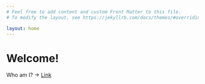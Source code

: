 ```yaml
---
# Feel free to add content and custom Front Matter to this file.
# To modify the layout, see https://jekyllrb.com/docs/themes/#overriding-theme-defaults

layout: home
---
```


# Welcome!
Who am I? -> [Link](https://valgh.github.io/enter_trenta/about.html)
